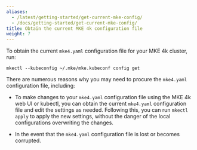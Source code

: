 ```yaml
---
aliases:
  - /latest/getting-started/get-current-mke-config/
  - /docs/getting-started/get-current-mke-config/
title: Obtain the current MKE 4k configuration file
weight: 7
---
```


To obtain the current `mke4.yaml` configuration file for your MKE 4k cluster, run:

```shell
mkectl --kubeconfig ~/.mke/mke.kubeconf config get
```

There are numerous reasons why you may need to procure the `mke4.yaml` configuration file, including:

* To make changes to your `mke4.yaml` configuration file using the MKE 4k web
UI or kubectl, you can obtain the current `mke4.yaml` configuration file and
edit the settings as needed. Following this, you can run `mkectl apply` to
apply the new settings, without the danger of the local configurations
overwriting the changes.

* In the event that the `mke4.yaml` configuration file is lost or becomes
  corrupted.
